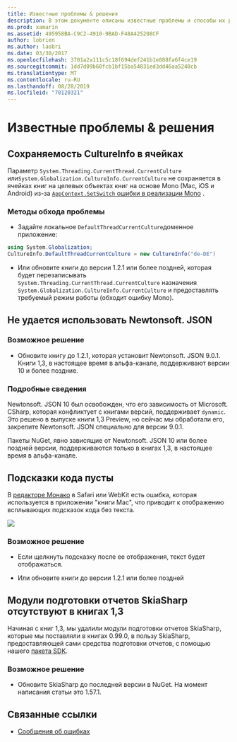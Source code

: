 ```yaml
---
title: Известные проблемы & решения
description: В этом документе описаны известные проблемы и способы их решения для Xamarin Workbooks. В нем обсуждаются проблемы CultureInfo, ошибки JSON и многое другое.
ms.prod: xamarin
ms.assetid: 495958BA-C9C2-4910-9BAD-F48A425208CF
author: lobrien
ms.author: laobri
ms.date: 03/30/2017
ms.openlocfilehash: 3701a2a111c5c18f694def241b1e888fa6f4ce19
ms.sourcegitcommit: 1dd7d09b60fcb1bf15ba54831ed3dd46aa5240cb
ms.translationtype: MT
ms.contentlocale: ru-RU
ms.lasthandoff: 08/28/2019
ms.locfileid: "70120321"
---
```

# <a name="known-issues--workarounds"></a>Известные проблемы & решения

## <a name="persistence-of-cultureinfo-across-cells"></a>Сохраняемость CultureInfo в ячейках

Параметр `System.Threading.CurrentThread.CurrentCulture` или`System.Globalization.CultureInfo.CurrentCulture` не сохраняется в ячейках книг на целевых объектах книг на основе Mono (Mac, iOS и Android) из-за [ `AppContext.SetSwitch` ошибки в реализации Mono][appcontext-bug] .

### <a name="workarounds"></a>Методы обхода проблемы

- Задайте локальное `DefaultThreadCurrentCulture`доменное приложение:

```csharp
using System.Globalization;
CultureInfo.DefaultThreadCurrentCulture = new CultureInfo("de-DE")
```

- Или обновите книги до версии 1.2.1 или более поздней, которая будет перезаписывать `System.Threading.CurrentThread.CurrentCulture` назначения `System.Globalization.CultureInfo.CurrentCulture` и предоставлять требуемый режим работы (обходит ошибку Mono).

## <a name="unable-to-use-newtonsoftjson"></a>Не удается использовать Newtonsoft. JSON

### <a name="workaround"></a>Возможное решение

- Обновите книгу до 1.2.1, которая установит Newtonsoft. JSON 9.0.1.
  Книги 1,3, в настоящее время в альфа-канале, поддерживают версии 10 и более поздние.

### <a name="details"></a>Подробные сведения

Newtonsoft. JSON 10 был освобожден, что его зависимость от Microsoft. CSharp, которая конфликтует с книгами версий, поддерживает `dynamic`. Это решено в выпуске книги 1,3 Preview, но сейчас мы обработали его, закрепите Newtonsoft. JSON специально для версии 9.0.1.

Пакеты NuGet, явно зависящие от Newtonsoft. JSON 10 или более поздней версии, поддерживаются только в книгах 1,3, в настоящее время в альфа-канале.

## <a name="code-tooltips-are-blank"></a>Подсказки кода пусты

В [редакторе Монако][monaco-bug] в Safari или WebKit есть ошибка, которая используется в приложении "книги Mac", что приводит к отображению всплывающих подсказок кода без текста.

![](general-images/monaco-signature-help-bug.png)

### <a name="workaround"></a>Возможное решение

- Если щелкнуть подсказку после ее отображения, текст будет отображаться.

- Или обновите книги до версии 1.2.1 или более поздней

[appcontext-bug]: https://bugzilla.xamarin.com/show_bug.cgi?id=54448
[monaco-bug]: https://github.com/Microsoft/monaco-editor/issues/408

## <a name="skiasharp-renderers-are-missing-in-workbooks-13"></a>Модули подготовки отчетов SkiaSharp отсутствуют в книгах 1,3

Начиная с книг 1,3, мы удалили модули подготовки отчетов SkiaSharp, которые мы поставляли в книгах 0.99.0, в пользу SkiaSharp, предоставляющей сами средства подготовки отчетов, с помощью нашего [пакета SDK](~/tools/workbooks/sdk/index.md).

### <a name="workaround"></a>Возможное решение

- Обновите SkiaSharp до последней версии в NuGet. На момент написания статьи это 1.57.1.

## <a name="related-links"></a>Связанные ссылки

- [Сообщения об ошибках](~/tools/workbooks/install.md#reporting-bugs)
